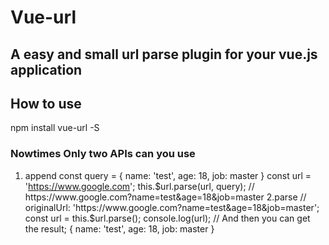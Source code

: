 # Vue-url
## A easy and small url parse plugin for your vue.js application

## How to use
npm install vue-url -S

### Nowtimes Only two APIs can you use
1. append
const query = {
  name: 'test',
  age: 18,
  job: master
}
const url = 'https://www.google.com';
this.$url.parse(url, query);
// https://www.google.com?name=test&age=18&job=master
2.parse
// originalUrl: 'https://www.google.com?name=test&age=18&job=master';
const url = this.$url.parse();
console.log(url);
// And then you can get the result;
{
  name: 'test',
  age: 18,
  job: master
}




